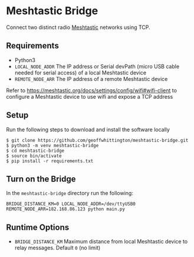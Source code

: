 # Meshtastic Bridge

Connect two distinct radio [Meshtastic](https://meshtastic.org) networks using TCP.

## Requirements

* Python3
* `LOCAL_NODE_ADDR` The IP address or Serial devPath (micro USB cable needed for serial access) of a local Meshtastic device
* `REMOTE_NODE_ARR` The IP address of a remote Meshtastic device

Refer to <https://meshtastic.org/docs/settings/config/wifi#wifi-client> to configure a Meshtastic device to use wifi and expose a TCP address

## Setup

Run the following steps to download and install the software locally

```
$ git clone https://github.com/geoffwhittington/meshtastic-bridge.git
$ python3 -m venv meshtastic-bridge
$ cd meshtastic-bridge
$ source bin/activate
$ pip install -r requirements.txt
```

## Turn on the Bridge

In the `meshtastic-bridge` directory run the following:

```
BRIDGE_DISTANCE_KM=0 LOCAL_NODE_ADDR=/dev/ttyUSB0 REMOTE_NODE_ARR=182.168.86.123 python main.py
```

## Runtime Options

* `BRIDGE_DISTANCE_KM` Maximum distance from local Meshtastic device to relay messages. Default `0` (no limit)
